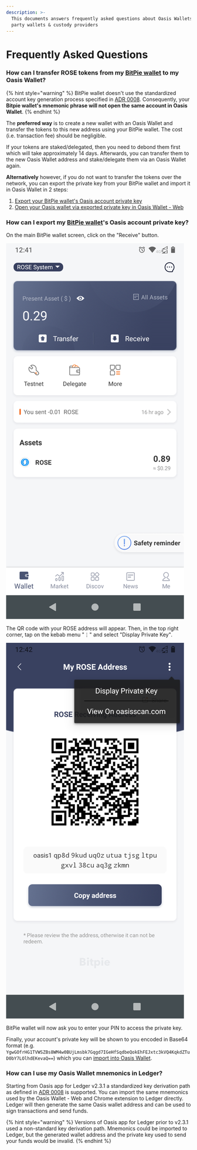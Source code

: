 ```yaml
---
description: >-
  This documents answers frequently asked questions about Oasis Wallets and 3rd
  party wallets & custody providers
---
```


# Frequently Asked Questions

### How can I transfer ROSE tokens from my [BitPie wallet](holding-rose-tokens/bitpie-wallet.md) to my Oasis Wallet?

{% hint style="warning" %}
BitPie wallet doesn't use the standardized account key generation process specified in [ADR 0008](https://github.com/oasisprotocol/oasis-core/blob/master/docs/adr/0008-standard-account-key-generation.md). Consequently, your **Bitpie wallet's mnemonic phrase will not open the same account in Oasis Wallet**.
{% endhint %}

The **preferred way** is to create a new wallet with an Oasis Wallet and transfer the tokens to this new address using your BitPie wallet. The cost (i.e. transaction fee) should be negligible.

If your tokens are staked/delegated, then you need to debond them first which will take approximately 14 days. Afterwards, you can transfer them to the new Oasis Wallet address and stake/delegate them via an Oasis Wallet again.

**Alternatively** however, if you do not want to transfer the tokens over the network, you can export the private key from your BitPie wallet and import it in Oasis Wallet in 2 steps:

1. [Export your BitPie wallet's Oasis account private key](faq.md#how-can-i-export-my-bitpie-wallets-oasis-account-private-key)
2. [Open your Oasis wallet via exported private key in Oasis Wallet - Web](https://docs.oasis.dev/general/manage-tokens/oasis-wallets/web#open-wallet-via-private-key)

### How can I export my [BitPie wallet](holding-rose-tokens/bitpie-wallet.md)'s Oasis account private key?

On the main BitPie wallet screen, click on the "Receive" button.

![](../.gitbook/assets/bitpie-mainscreen.png)

The QR code with your ROSE address will appear. Then, in the top right corner, tap on the kebab menu "⋮" and select "Display Private Key"_._

![](../.gitbook/assets/bitpie-show-private-key.png)

BitPie wallet will now ask you to enter your PIN to access the private key.

Finally, your account's private key will be shown to you encoded in Base64 format (e.g. `YgwGOfrHG1TVWSZBs8WM4w0BUjLmsbk7Gqgd7IGeHfSqdbeQokEhFEJxtc3kVQ4KqkdZTuD0bY7LOlhdEKevaQ==`) which you can [import into Oasis Wallet](oasis-wallets/web.md#access-an-existing-wallet).

### How can I use my Oasis Wallet mnemonics in Ledger?

Starting from Oasis app for Ledger v2.3.1 a standardized key derivation path as defined in [ADR 0008](https://github.com/oasisprotocol/oasis-core/blob/master/docs/adr/0008-standard-account-key-generation.md) is supported. You can import the same mnemonics used by the Oasis Wallet - Web and Chrome extension to Ledger directly. Ledger will then generate the same Oasis wallet address and can be used to sign transactions and send funds.

{% hint style="warning" %}
Versions of Oasis app for Ledger prior to v2.3.1 used a non-standard key derivation path. Mnemonics could be imported to Ledger, but the generated wallet address and the private key used to send your funds would be invalid.
{% endhint %}
